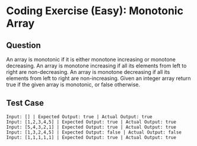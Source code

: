 # Coding Exercise (Easy): Monotonic Array
## Question
An array is monotonic if it is either monotone increasing or monotone decreasing. An array is monotone increasing if all its elements from left to right are non-decreasing. An array is monotone decreasing if all  its elements from left to right are non-increasing. Given an integer array return true if the given array is monotonic, or false otherwise.

## Test Case
```
Input: [] | Expected Output: true | Actual Output: true
Input: [1,2,3,4,5] | Expected Output: true | Actual Output: true
Input: [5,4,3,2,1] | Expected Output: true | Actual Output: true
Input: [1,3,2,4,5] | Expected Output: false | Actual Output: false
Input: [1,1,1,1,1] | Expected Output: true | Actual Output: true
```